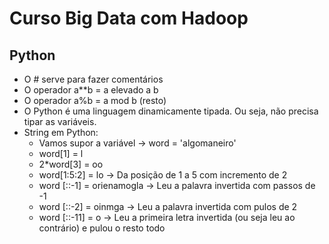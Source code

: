 # Curso Big Data com Hadoop
## Python
 * O # serve para fazer comentários
 * O operador a**b = a elevado a b
 * O operador a%b = a mod b (resto)
 * O Python é uma linguagem dinamicamente tipada. Ou seja, não precisa tipar as variáveis.
 * String em Python:
    * Vamos supor a variável -> word = 'algomaneiro'
    * word[1] = l
    * 2*word[3] = oo
    * word[1:5:2] = lo -> Da posição de 1 a 5 com incremento de 2
    * word [::-1] = orienamogla -> Leu a palavra invertida com passos de -1
    * word [::-2] = oinmga -> Leu a palavra invertida com pulos de 2
    * word [::-11] = o -> Leu a primeira letra invertida (ou seja leu ao contrário) e pulou o resto todo
